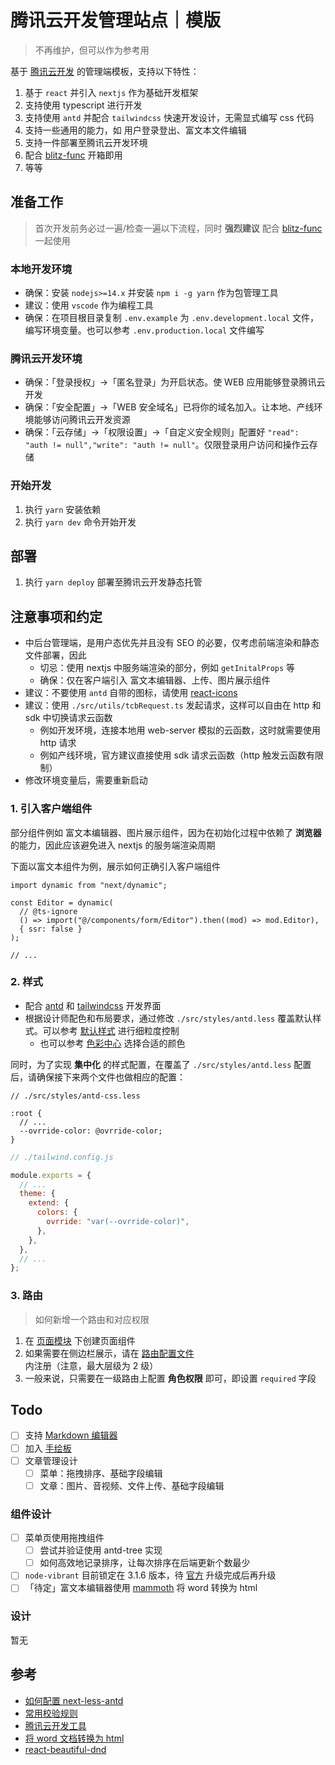 # 腾讯云开发管理站点｜模版

> 不再维护，但可以作为参考用

基于 [腾讯云开发](https://cloud.tencent.com/document/product/876/34654) 的管理端模板，支持以下特性：

1. 基于 `react` 并引入 `nextjs` 作为基础开发框架
2. 支持使用 typescript 进行开发
3. 支持使用 `antd` 并配合 `tailwindcss` 快速开发设计，无需显式编写 css 代码
4. 支持一些通用的能力，如 用户登录登出、富文本文件编辑
5. 支持一件部署至腾讯云开发环境
6. 配合 [blitz-func](https://github.com/jay4q/blitz-func) 开箱即用
7. 等等

## 准备工作

> 首次开发前务必过一遍/检查一遍以下流程，同时 **强烈建议** 配合 [blitz-func](https://github.com/jay4q/blitz-func) 一起使用

### 本地开发环境

- 确保：安装 `nodejs>=14.x` 并安装 `npm i -g yarn` 作为包管理工具
- 建议：使用 `vscode` 作为编程工具
- 确保：在项目根目录复制 `.env.example` 为 `.env.development.local` 文件，编写环境变量。也可以参考 `.env.production.local` 文件编写

### 腾讯云开发环境

- 确保：「登录授权」->「匿名登录」为开启状态。使 WEB 应用能够登录腾讯云开发
- 确保：「安全配置」->「WEB 安全域名」已将你的域名加入。让本地、产线环境能够访问腾讯云开发资源
- 确保：「云存储」->「权限设置」->「自定义安全规则」配置好 `"read": "auth != null","write": "auth != null"`。仅限登录用户访问和操作云存储

### 开始开发

1. 执行 `yarn` 安装依赖
2. 执行 `yarn dev` 命令开始开发

## 部署

1. 执行 `yarn deploy` 部署至腾讯云开发静态托管

## 注意事项和约定

- 中后台管理端，是用户态优先并且没有 SEO 的必要，仅考虑前端渲染和静态文件部署，因此
  - 切忌：使用 nextjs 中服务端渲染的部分，例如 `getInitalProps` 等
  - 确保：仅在客户端引入 富文本编辑器、上传、图片展示组件
- 建议：不要使用 `antd` 自带的图标，请使用 [react-icons](https://react-icons.github.io/react-icons)
- 建议：使用 `./src/utils/tcbRequest.ts` 发起请求，这样可以自由在 http 和 sdk 中切换请求云函数
  - 例如开发环境，连接本地用 web-server 模拟的云函数，这时就需要使用 http 请求
  - 例如产线环境，官方建议直接使用 sdk 请求云函数（http 触发云函数有限制）
- 修改环境变量后，需要重新启动

### 1. 引入客户端组件

部分组件例如 富文本编辑器、图片展示组件，因为在初始化过程中依赖了 **浏览器** 的能力，因此应该避免进入 nextjs 的服务端渲染周期

下面以富文本组件为例，展示如何正确引入客户端组件

```tsx
import dynamic from "next/dynamic";

const Editor = dynamic(
  // @ts-ignore
  () => import("@/components/form/Editor").then((mod) => mod.Editor),
  { ssr: false }
);

// ...
```

### 2. 样式

- 配合 [antd](https://ant.design/components/overview-cn/) 和 [tailwindcss]('https://tailwindcss.com/') 开发界面
- 根据设计师配色和布局要求，通过修改 `./src/styles/antd.less` 覆盖默认样式。可以参考 [默认样式](https://github.com/ant-design/ant-design/blob/master/components/style/themes/default.less) 进行细粒度控制
  - 也可以参考 [色彩中心](https://ant.design/docs/spec/colors-cn) 选择合适的颜色

同时，为了实现 **集中化** 的样式配置，在覆盖了 `./src/styles/antd.less` 配置后，请确保接下来两个文件也做相应的配置：

```less
// ./src/styles/antd-css.less

:root {
  // ...
  --ovrride-color: @ovrride-color;
}
```

```js
// ./tailwind.config.js

module.exports = {
  // ...
  theme: {
    extend: {
      colors: {
        ovrride: "var(--ovrride-color)",
      },
    },
  },
  // ...
};
```

### 3. 路由

> 如何新增一个路由和对应权限

1. 在 [页面模块](./src/pages) 下创建页面组件
2. 如果需要在侧边栏展示，请在 [路由配置文件](./src/configs/route.ts) 内注册（注意，最大层级为 2 级）
3. 一般来说，只需要在一级路由上配置 **角色权限** 即可，即设置 `required` 字段

## Todo

- [ ] 支持 [Markdown 编辑器](https://github.com/Vanessa219/vditor)
- [ ] 加入 [手绘板](https://github.com/steveruizok/perfect-freehand)
- [ ] 文章管理设计
  - [ ] 菜单：拖拽排序、基础字段编辑
  - [ ] 文章：图片、音视频、文件上传、基础字段编辑

### 组件设计

- [ ] 菜单页使用拖拽组件
  - [ ] 尝试并验证使用 antd-tree 实现
  - [ ] 如何高效地记录排序，让每次排序在后端更新个数最少
- [ ] `node-vibrant` 目前锁定在 3.1.6 版本，待 [官方](https://github.com/Vibrant-Colors/node-vibrant) 升级完成后再升级
- [ ] 「待定」富文本编辑器使用 [mammoth](https://github.com/mwilliamson/mammoth.js) 将 word 转换为 html

### 设计

暂无

## 参考

- [如何配置 next-less-antd](https://github.com/SolidZORO/mkn)
- [常用校验规则](https://github.com/any86/any-rule)
- [腾讯云开发工具](https://docs.cloudbase.net/api-reference/webv2/initialization.html)
- [将 word 文档转换为 html](https://github.com/mwilliamson/mammoth.js)
- [react-beautiful-dnd](https://github.com/atlassian/react-beautiful-dnd)

